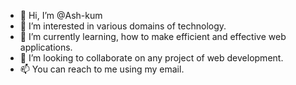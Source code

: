 - 👋 Hi, I’m @Ash-kum
- 👀 I’m interested in various domains of technology.
- 🌱 I’m currently learning, how to make efficient and effective web applications.
- 💞️ I’m looking to collaborate on any project of web development.
- 📫 You can reach to me using my email.


<!---
Ash-kum/Ash-kum is a ✨ special ✨ repository because its `README.md` (this file) appears on your GitHub profile.
You can click the Preview link to take a look at your changes.
--->
